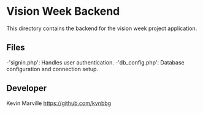 # Vision Week Backend

This directory contains the backend for the vision week project application.

## Files
-'signin.php': Handles user authentication.
-'db_config.php': Database configuration and connection setup.

## Developer
Kevin Marville https://github.com/kvnbbg